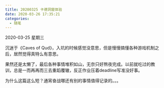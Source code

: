 ```yaml
---
title: 20200325 卡德洞窟体验
date: 2020-03-26 17:35:21
categories:
  - 随笔
---
```

2020-03-25 星期三

沉迷于《Caves of Qud》，入坑的时候感觉没意思，但是慢慢搞懂各种游戏机制之后，居然觉得真特么有意思。

果然还是太懒了，最后各种事情堆积如山，无奈只好熬夜完成。以前就吃过的教训，总是一而再再而三去重蹈覆辙，反正作业压着deadline写准没好事。

为什么这篇这么短？通宵奋战哪还有别的事情值得记录的。。。
